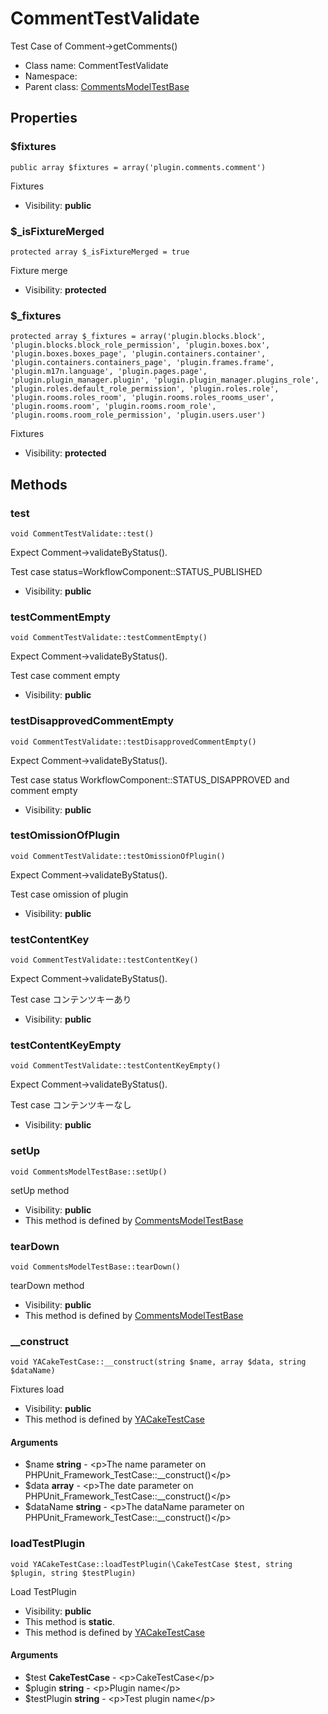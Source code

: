 CommentTestValidate
===============

Test Case of Comment-&gt;getComments()




* Class name: CommentTestValidate
* Namespace: 
* Parent class: [CommentsModelTestBase](CommentsModelTestBase.md)





Properties
----------


### $fixtures

    public array $fixtures = array('plugin.comments.comment')

Fixtures



* Visibility: **public**


### $_isFixtureMerged

    protected array $_isFixtureMerged = true

Fixture merge



* Visibility: **protected**


### $_fixtures

    protected array $_fixtures = array('plugin.blocks.block', 'plugin.blocks.block_role_permission', 'plugin.boxes.box', 'plugin.boxes.boxes_page', 'plugin.containers.container', 'plugin.containers.containers_page', 'plugin.frames.frame', 'plugin.m17n.language', 'plugin.pages.page', 'plugin.plugin_manager.plugin', 'plugin.plugin_manager.plugins_role', 'plugin.roles.default_role_permission', 'plugin.roles.role', 'plugin.rooms.roles_room', 'plugin.rooms.roles_rooms_user', 'plugin.rooms.room', 'plugin.rooms.room_role', 'plugin.rooms.room_role_permission', 'plugin.users.user')

Fixtures



* Visibility: **protected**


Methods
-------


### test

    void CommentTestValidate::test()

Expect Comment->validateByStatus().

Test case status=WorkflowComponent::STATUS_PUBLISHED

* Visibility: **public**




### testCommentEmpty

    void CommentTestValidate::testCommentEmpty()

Expect Comment->validateByStatus().

Test case comment empty

* Visibility: **public**




### testDisapprovedCommentEmpty

    void CommentTestValidate::testDisapprovedCommentEmpty()

Expect Comment->validateByStatus().

Test case status WorkflowComponent::STATUS_DISAPPROVED and comment empty

* Visibility: **public**




### testOmissionOfPlugin

    void CommentTestValidate::testOmissionOfPlugin()

Expect Comment->validateByStatus().

Test case omission of plugin

* Visibility: **public**




### testContentKey

    void CommentTestValidate::testContentKey()

Expect Comment->validateByStatus().

Test case コンテンツキーあり

* Visibility: **public**




### testContentKeyEmpty

    void CommentTestValidate::testContentKeyEmpty()

Expect Comment->validateByStatus().

Test case コンテンツキーなし

* Visibility: **public**




### setUp

    void CommentsModelTestBase::setUp()

setUp method



* Visibility: **public**
* This method is defined by [CommentsModelTestBase](CommentsModelTestBase.md)




### tearDown

    void CommentsModelTestBase::tearDown()

tearDown method



* Visibility: **public**
* This method is defined by [CommentsModelTestBase](CommentsModelTestBase.md)




### __construct

    void YACakeTestCase::__construct(string $name, array $data, string $dataName)

Fixtures load



* Visibility: **public**
* This method is defined by [YACakeTestCase](YACakeTestCase.md)


#### Arguments
* $name **string** - &lt;p&gt;The name parameter on PHPUnit_Framework_TestCase::__construct()&lt;/p&gt;
* $data **array** - &lt;p&gt;The date parameter on PHPUnit_Framework_TestCase::__construct()&lt;/p&gt;
* $dataName **string** - &lt;p&gt;The dataName parameter on PHPUnit_Framework_TestCase::__construct()&lt;/p&gt;



### loadTestPlugin

    void YACakeTestCase::loadTestPlugin(\CakeTestCase $test, string $plugin, string $testPlugin)

Load TestPlugin



* Visibility: **public**
* This method is **static**.
* This method is defined by [YACakeTestCase](YACakeTestCase.md)


#### Arguments
* $test **CakeTestCase** - &lt;p&gt;CakeTestCase&lt;/p&gt;
* $plugin **string** - &lt;p&gt;Plugin name&lt;/p&gt;
* $testPlugin **string** - &lt;p&gt;Test plugin name&lt;/p&gt;


